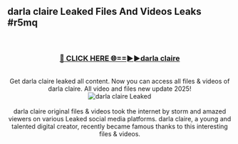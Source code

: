 ## darla claire Leaked Files And Videos Leaks #r5mq
<br>
<div align="center">
<h3><a href="https://watchclip.my.id/darla claire" rel="nofollow">🔴 CLICK HERE 🌐==►►darla claire</a></h3>
<br>
Get darla claire leaked all content. Now you can access all files & videos of darla claire. All video and files new update 2025!
<br>
<a href="https://watchclip.my.id/darla claire" rel="nofollow" data-target="animated-image.originalLink"><img src="https://i.ibb.co.com/WyWwxjT/player-gif2.gif" alt="darla claire Leaked" style="max-width: 100%; display: inline-block;" data-target="animated-image.originalImage"></a>
<br><br>
darla claire original files & videos took the internet by storm and amazed viewers on various Leaked social media platforms. darla claire, a young and talented digital creator, recently became famous thanks to this interesting files & videos.
</div>
<br>